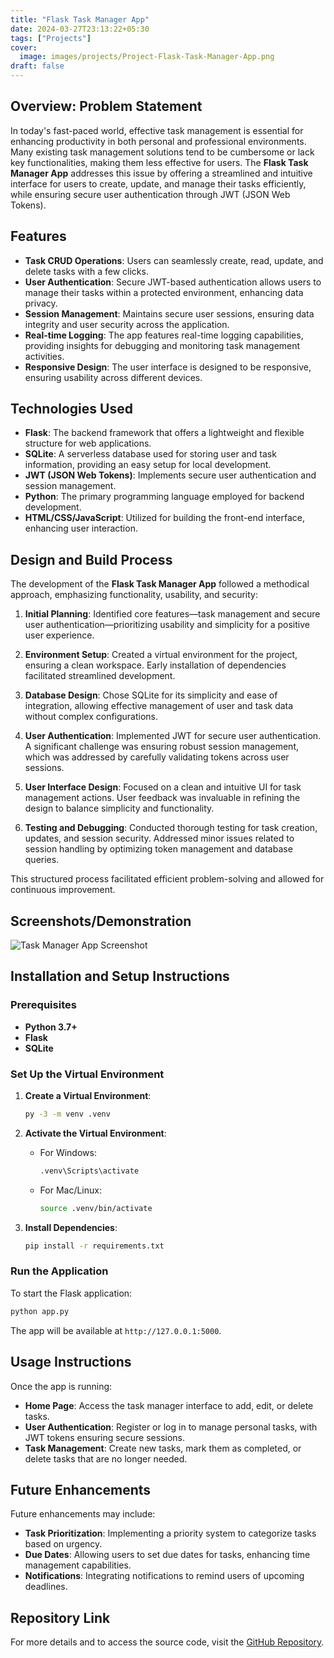 ```yaml
---
title: "Flask Task Manager App"
date: 2024-03-27T23:13:22+05:30
tags: ["Projects"]
cover:
  image: images/projects/Project-Flask-Task-Manager-App.png
draft: false
---
```


## Overview: Problem Statement

In today's fast-paced world, effective task management is essential for enhancing productivity in both personal and professional environments. Many existing task management solutions tend to be cumbersome or lack key functionalities, making them less effective for users. The **Flask Task Manager App** addresses this issue by offering a streamlined and intuitive interface for users to create, update, and manage their tasks efficiently, while ensuring secure user authentication through JWT (JSON Web Tokens).

## Features

- **Task CRUD Operations**: Users can seamlessly create, read, update, and delete tasks with a few clicks.
- **User Authentication**: Secure JWT-based authentication allows users to manage their tasks within a protected environment, enhancing data privacy.
- **Session Management**: Maintains secure user sessions, ensuring data integrity and user security across the application.
- **Real-time Logging**: The app features real-time logging capabilities, providing insights for debugging and monitoring task management activities.
- **Responsive Design**: The user interface is designed to be responsive, ensuring usability across different devices.

## Technologies Used

- **Flask**: The backend framework that offers a lightweight and flexible structure for web applications.
- **SQLite**: A serverless database used for storing user and task information, providing an easy setup for local development.
- **JWT (JSON Web Tokens)**: Implements secure user authentication and session management.
- **Python**: The primary programming language employed for backend development.
- **HTML/CSS/JavaScript**: Utilized for building the front-end interface, enhancing user interaction.

## Design and Build Process

The development of the **Flask Task Manager App** followed a methodical approach, emphasizing functionality, usability, and security:

1. **Initial Planning**: Identified core features—task management and secure user authentication—prioritizing usability and simplicity for a positive user experience.

2. **Environment Setup**: Created a virtual environment for the project, ensuring a clean workspace. Early installation of dependencies facilitated streamlined development.

3. **Database Design**: Chose SQLite for its simplicity and ease of integration, allowing effective management of user and task data without complex configurations.

4. **User Authentication**: Implemented JWT for secure user authentication. A significant challenge was ensuring robust session management, which was addressed by carefully validating tokens across user sessions.

5. **User Interface Design**: Focused on a clean and intuitive UI for task management actions. User feedback was invaluable in refining the design to balance simplicity and functionality.

6. **Testing and Debugging**: Conducted thorough testing for task creation, updates, and session security. Addressed minor issues related to session handling by optimizing token management and database queries.

This structured process facilitated efficient problem-solving and allowed for continuous improvement.

## Screenshots/Demonstration

![Task Manager App Screenshot](link-to-screenshot)

<!-- *(Include images or GIFs showcasing the application in use.)* -->

## Installation and Setup Instructions

### Prerequisites

- **Python 3.7+**
- **Flask**
- **SQLite**

### Set Up the Virtual Environment

1. **Create a Virtual Environment**:

   ```bash
   py -3 -m venv .venv
   ```

2. **Activate the Virtual Environment**:
   - For Windows:

     ```bash
     .venv\Scripts\activate
     ```

   - For Mac/Linux:

     ```bash
     source .venv/bin/activate
     ```

3. **Install Dependencies**:

   ```bash
   pip install -r requirements.txt
   ```

### Run the Application

To start the Flask application:

```bash
python app.py
```

The app will be available at `http://127.0.0.1:5000`.

## Usage Instructions

Once the app is running:

- **Home Page**: Access the task manager interface to add, edit, or delete tasks.
- **User Authentication**: Register or log in to manage personal tasks, with JWT tokens ensuring secure sessions.
- **Task Management**: Create new tasks, mark them as completed, or delete tasks that are no longer needed.

## Future Enhancements

Future enhancements may include:

- **Task Prioritization**: Implementing a priority system to categorize tasks based on urgency.
- **Due Dates**: Allowing users to set due dates for tasks, enhancing time management capabilities.
- **Notifications**: Integrating notifications to remind users of upcoming deadlines.

## Repository Link

For more details and to access the source code, visit the [GitHub Repository](https://github.com/rahuldabgotra/learn/tree/main/python/projects/flask-task-manager-app).
